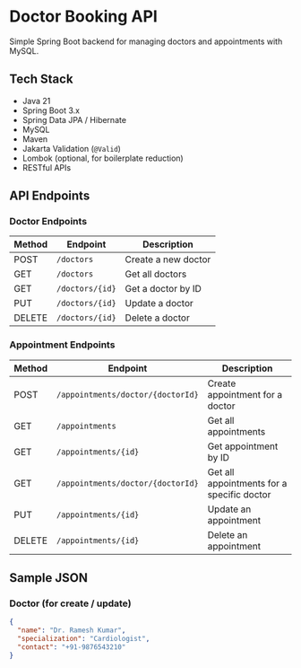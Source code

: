 # Doctor Booking API

Simple Spring Boot backend for managing doctors and appointments with MySQL.

## Tech Stack
- Java 21  
- Spring Boot 3.x  
- Spring Data JPA / Hibernate  
- MySQL  
- Maven  
- Jakarta Validation (`@Valid`)  
- Lombok (optional, for boilerplate reduction)  
- RESTful APIs  

## API Endpoints

### Doctor Endpoints
| Method | Endpoint              | Description             |
|--------|-----------------------|-------------------------|
| POST   | `/doctors`            | Create a new doctor      |
| GET    | `/doctors`            | Get all doctors          |
| GET    | `/doctors/{id}`       | Get a doctor by ID       |
| PUT    | `/doctors/{id}`       | Update a doctor          |
| DELETE | `/doctors/{id}`       | Delete a doctor          |

### Appointment Endpoints
| Method | Endpoint                                  | Description                             |
|--------|-------------------------------------------|-----------------------------------------|
| POST   | `/appointments/doctor/{doctorId}`          | Create appointment for a doctor          |
| GET    | `/appointments`                           | Get all appointments                    |
| GET    | `/appointments/{id}`                      | Get appointment by ID                   |
| GET    | `/appointments/doctor/{doctorId}`          | Get all appointments for a specific doctor |
| PUT    | `/appointments/{id}`                      | Update an appointment                  |
| DELETE | `/appointments/{id}`                      | Delete an appointment                  |

## Sample JSON

### Doctor (for create / update)
```json
{
  "name": "Dr. Ramesh Kumar",
  "specialization": "Cardiologist",
  "contact": "+91-9876543210"
}
